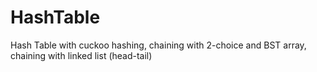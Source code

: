 # HashTable
Hash Table with cuckoo hashing, chaining with 2-choice and BST array, chaining with linked list (head-tail)
